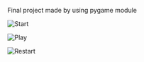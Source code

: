 Final project made by using pygame module


![Start](https://user-images.githubusercontent.com/72540435/102603526-22f99000-414d-11eb-8a5d-c2f53e574dc9.PNG)

![Play](https://user-images.githubusercontent.com/72540435/102603645-4cb2b700-414d-11eb-9f61-e62a23d8ea3b.PNG)

![Restart](https://user-images.githubusercontent.com/72540435/102603608-3dcc0480-414d-11eb-86eb-dbf84e70546f.PNG)

